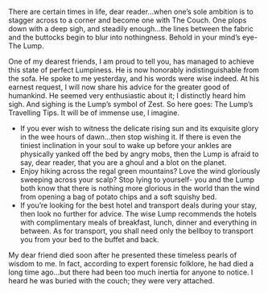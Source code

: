 <!-- TITLE:The Ultimate Travel Guide -->

There are certain times in life, dear reader…when one’s sole ambition is to stagger across to a corner and become one with The Couch. One plops down with a deep sigh, and steadily enough…the lines between the fabric and the buttocks begin to blur into nothingness. Behold in your mind’s eye- The Lump.

One of my dearest friends, I am proud to tell you, has managed to achieve this state of perfect Lumpiness. He is now honorably indistinguishable from the sofa. He spoke to me yesterday, and his words were wise indeed. At his earnest request, I will now share his advice for the greater good of humankind. He seemed very enthusiastic about it; I distinctly heard him sigh. And sighing is the Lump’s symbol of Zest. So here goes: The Lump’s Travelling Tips. It will be of immense use, I imagine.

* If you ever wish to witness the delicate rising sun and its exquisite glory in the wee hours of dawn…then stop wishing it. If there is even the tiniest inclination in your soul to wake up before your ankles are physically yanked off the bed by angry mobs, then the Lump is afraid to say, dear reader, that you are a ghoul and a blot on the planet.
* Enjoy hiking across the regal green mountains? Love the wind gloriously sweeping across your scalp? Stop lying to yourself- you and the Lump both know that there is nothing more glorious in the world than the wind from opening a bag of potato chips and a soft squishy bed.
* If you’re looking for the best hotel and transport deals during your stay, then look no further for advice. The wise Lump recommends the hotels with complimentary meals of breakfast, lunch, dinner and everything in between. As for transport, you shall need only the bellboy to transport you from your bed to the buffet and back. 

My dear friend died soon after he presented these timeless pearls of wisdom to me. In fact, according to expert forensic folklore, he had died a long time ago…but there had been too much inertia for anyone to notice. I heard he was buried with the couch; they were very attached.

